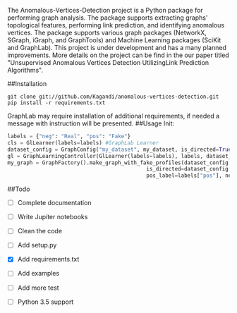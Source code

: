The Anomalous-Vertices-Detection project is a Python package for performing graph analysis.
The package supports extracting graphs'  topological features, performing link prediction, and identifying anomalous vertices.
The package supports various graph packages (NetworkX, SGraph, iGraph, and GraphTools) and Machine Learning packages (SciKit and GraphLab).
This project is under development and has a many planned improvements. More details on the project can be find in the our paper titled "Unsupervised Anomalous Vertices Detection UtilizingLink Prediction Algorithms".

##Installation
```
git clone git://github.com/Kagandi/anomalous-vertices-detection.git
pip install -r requirements.txt
```
GraphLab may require installation of additional requirements, if needed a message with instruction will be presented.
##Usage
Init:
```python
labels = {"neg": "Real", "pos": "Fake"}
cls = GlLearner(labels=labels) #GraphLab Learner
dataset_config = GraphConfig("my_dataset", my_dataset, is_directed=True)
gl = GraphLearningController(GlLearner(labels=labels), labels, dataset_config)
my_graph = GraphFactory().make_graph_with_fake_profiles(dataset_config.data_path,
                                            is_directed=dataset_config.is_directed,
                                            pos_label=labels["pos"], neg_label=labels["neg"])

```

##Todo
- [ ] Complete documentation
- [ ] Write Jupiter notebooks
- [ ] Clean the code
- [ ] Add setup.py
- [X] Add requirements.txt
- [ ] Add examples
- [ ] Add more test
- [ ] Python 3.5 support


